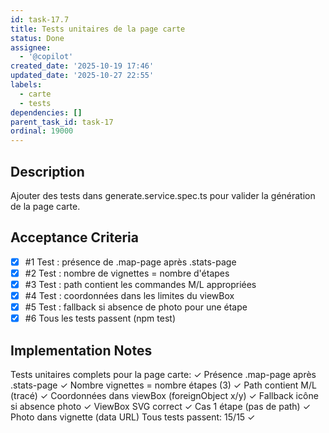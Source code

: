```yaml
---
id: task-17.7
title: Tests unitaires de la page carte
status: Done
assignee:
  - '@copilot'
created_date: '2025-10-19 17:46'
updated_date: '2025-10-27 22:55'
labels:
  - carte
  - tests
dependencies: []
parent_task_id: task-17
ordinal: 19000
---
```


## Description

<!-- SECTION:DESCRIPTION:BEGIN -->
Ajouter des tests dans generate.service.spec.ts pour valider la génération de la page carte.
<!-- SECTION:DESCRIPTION:END -->

## Acceptance Criteria
<!-- AC:BEGIN -->
- [x] #1 Test : présence de .map-page après .stats-page
- [x] #2 Test : nombre de vignettes = nombre d'étapes
- [x] #3 Test : path contient les commandes M/L appropriées
- [x] #4 Test : coordonnées dans les limites du viewBox
- [x] #5 Test : fallback si absence de photo pour une étape
- [x] #6 Tous les tests passent (npm test)
<!-- AC:END -->

## Implementation Notes

<!-- SECTION:NOTES:BEGIN -->
Tests unitaires complets pour la page carte:
✓ Présence .map-page après .stats-page
✓ Nombre vignettes = nombre étapes (3)
✓ Path contient M/L (tracé)
✓ Coordonnées dans viewBox (foreignObject x/y)
✓ Fallback icône si absence photo
✓ ViewBox SVG correct
✓ Cas 1 étape (pas de path)
✓ Photo dans vignette (data URL)
Tous tests passent: 15/15 ✓
<!-- SECTION:NOTES:END -->
